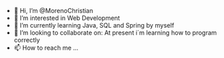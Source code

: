 - 👋 Hi, I’m @MorenoChristian
- 👀 I’m interested in Web Development
- 🌱 I’m currently learning Java, SQL and Spring by myself
- 💞️ I’m looking to collaborate on: At present i´m learning how to program correctly  
- 📫 How to reach me ...

<!---
MorenoChristian/MorenoChristian is a ✨ special ✨ repository because its `README.md` (this file) appears on your GitHub profile.
You can click the Preview link to take a look at your changes.
--->
